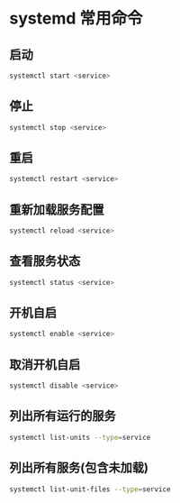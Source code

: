 # systemd 常用命令

## 启动

```bash
systemctl start <service>
```

## 停止

```bash
systemctl stop <service>
```

## 重启

```bash
systemctl restart <service>
```

## 重新加载服务配置

```bash
systemctl reload <service>
```

## 查看服务状态

```bash
systemctl status <service>
```

## 开机自启

```bash
systemctl enable <service>
```

## 取消开机自启

```bash
systemctl disable <service>
```

## 列出所有运行的服务

```bash
systemctl list-units --type=service
```

## 列出所有服务(包含未加载)

```bash
systemctl list-unit-files --type=service
```